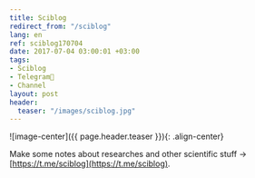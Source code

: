 ```yaml
---
title: Sciblog
redirect_from: "/sciblog"
lang: en
ref: sciblog170704
date: 2017-07-04 03:00:01 +03:00
tags:
- Sciblog
- Telegram💬
- Channel
layout: post
header:
  teaser: "/images/sciblog.jpg"
---
```


![image-center]({{ page.header.teaser }}){: .align-center}

Make some notes about researches and other scientific stuff -> [https://t.me/sciblog](https://t.me/sciblog).
